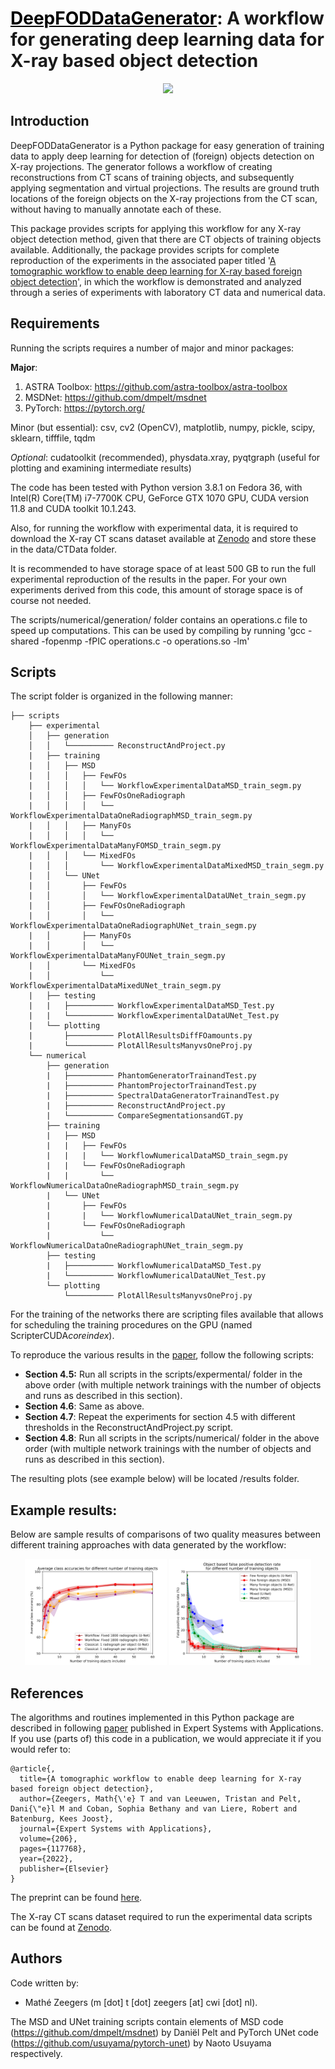 # <a href="https://www.sciencedirect.com/science/article/pii/S0957417422010429" style="color: black;">DeepFODDataGenerator</a>: A workflow for generating deep learning data for X-ray based object detection

   <p align="center">
   <img src="./images/Workflowv3Applied_simplified.svg">
    </p>
    
## Introduction

DeepFODDataGenerator is a Python package for easy generation of training data to apply deep learning for detection of (foreign) objects detection on X-ray projections. The generator follows a workflow of creating reconstructions from CT scans of training objects, and subsequently applying segmentation and virtual projections. The results are ground truth locations of the foreign objects on the X-ray projections from the CT scan, without having to manually annotate each of these.  

This package provides scripts for applying this workflow for any X-ray object detection method, given that there are CT objects of training objects available. Additionally, the package provides scripts for complete reproduction of the experiments in the associated paper titled '[A tomographic workflow to enable deep learning for X-ray based foreign object detection](https://www.sciencedirect.com/science/article/pii/S0957417422010429)', in which the workflow is demonstrated and analyzed through a series of experiments with laboratory CT data and numerical data.  


## Requirements

Running the scripts requires a number of major and minor packages:

**Major**:
1. ASTRA Toolbox:
https://github.com/astra-toolbox/astra-toolbox
2. MSDNet:
https://github.com/dmpelt/msdnet
3. PyTorch:
https://pytorch.org/

Minor (but essential):
csv, cv2 (OpenCV), matplotlib, numpy, pickle, scipy, sklearn, tifffile, tqdm

*Optional*:
cudatoolkit (recommended), physdata.xray, pyqtgraph (useful for plotting and examining intermediate results)

The code has been tested with Python version 3.8.1 on Fedora 36, with Intel(R) Core(TM) i7-7700K CPU, GeForce GTX 1070 GPU, CUDA version 11.8 and CUDA toolkit 10.1.243.

Also, for running the workflow with experimental data, it is required to download the X-ray CT scans dataset available at [Zenodo](https://zenodo.org/record/5866228) and store these in the data/CTData folder.

It is recommended to have storage space of at least 500 GB to run the full experimental reproduction of the results in the paper. For your own experiments derived from this code, this amount of storage space is of course not needed.

The scripts/numerical/generation/ folder contains an operations.c file to speed up computations. This can be used by compiling by running 'gcc -shared -fopenmp -fPIC operations.c -o operations.so -lm' 

## Scripts

The script folder is organized in the following manner:

```
├── scripts
    ├── experimental
    │   ├── generation
    │   │   └────────── ReconstructAndProject.py
    |   ├── training
    |   │   ├── MSD
    |   │   │   ├── FewFOs
    |   │   │   │   └── WorkflowExperimentalDataMSD_train_segm.py
    |   │   │   ├── FewFOsOneRadiograph
    |   │   │   │   └── WorkflowExperimentalDataOneRadiographMSD_train_segm.py
    |   │   │   ├── ManyFOs
    |   │   │   │   └── WorkflowExperimentalDataManyFOMSD_train_segm.py
    |   │   │   └── MixedFOs
    |   │   │       └── WorkflowExperimentalDataMixedMSD_train_segm.py
    |   │   └── UNet
    |   │       ├── FewFOs
    |   │       │   └── WorkflowExperimentalDataUNet_train_segm.py
    |   │       ├── FewFOsOneRadiograph
    |   │       │   └── WorkflowExperimentalDataOneRadiographUNet_train_segm.py
    |   │       ├── ManyFOs
    |   │       │   └── WorkflowExperimentalDataManyFOUNet_train_segm.py
    |   │       └── MixedFOs
    |   │           └── WorkflowExperimentalDataMixedUNet_train_segm.py
    |   ├── testing
    |   |   ├────────── WorkflowExperimentalDataMSD_Test.py
    |   |   └────────── WorkflowExperimentalDataUNet_Test.py
    |   └── plotting
    |       ├────────── PlotAllResultsDiffFOamounts.py
    |       └────────── PlotAllResultsManyvsOneProj.py
    └── numerical
        ├── generation
        |   ├────────── PhantomGeneratorTrainandTest.py
        |   ├────────── PhantomProjectorTrainandTest.py
        |   ├────────── SpectralDataGeneratorTrainandTest.py
        |   ├────────── ReconstructAndProject.py
        |   └────────── CompareSegmentationsandGT.py
        ├── training
        |   ├── MSD
        |   |   ├── FewFOs
        |   |   |   └── WorkflowNumericalDataMSD_train_segm.py
        |   |   └── FewFOsOneRadiograph
        |   |       └── WorkflowNumericalDataOneRadiographMSD_train_segm.py
        |   └── UNet
        |       ├── FewFOs
        |       |   └── WorkflowNumericalDataUNet_train_segm.py
        |       └── FewFOsOneRadiograph
        |           └── WorkflowNumericalDataOneRadiographUNet_train_segm.py
        ├── testing
        |   ├────────── WorkflowNumericalDataMSD_Test.py
        |   └────────── WorkflowNumericalDataUNet_Test.py
        └── plotting
            └────────── PlotAllResultsManyvsOneProj.py
```    

For the training of the networks there are scripting files available that allows for scheduling the training procedures on the GPU (named ScripterCUDA*coreindex*).

To reproduce the various results in the [paper](https://www.sciencedirect.com/science/article/pii/S0957417422010429), follow the following scripts:
- **Section 4.5:** Run all scripts in the scripts/expermental/ folder in the above order (with multiple network trainings with the number of objects and runs as described in this section).
- **Section 4.6**: Same as above.
- **Section 4.7**: Repeat the experiments for section 4.5 with different thresholds in the ReconstructAndProject.py script.
- **Section 4.8**: Run all scripts in the scripts/numerical/ folder in the above order (with multiple network trainings with the number of objects and runs as described in this section).

The resulting plots (see example below) will be located /results folder.

## Example results:

Below are sample results of comparisons of two quality measures between different training approaches with data generated by the workflow:
   <p align="center">
   <img src="./images/Results_MSDUNET_5Avgs_AvgClassAcc_shaded.png" style="width: 45%">
   <img src="./images/Results_MSDUNET_5Avgs_FPrate_shaded.png" style="width: 45%">
   </p>
   

## References

The algorithms and routines implemented in this Python package are described in following [paper](https://www.sciencedirect.com/science/article/pii/S0957417422010429) published in Expert Systems with Applications. If you use (parts of) this code in a publication, we would appreciate it if you would refer to:

```
@article{,
  title={A tomographic workflow to enable deep learning for X-ray based foreign object detection},
  author={Zeegers, Math{\'e} T and van Leeuwen, Tristan and Pelt, Dani{\"e}l M and Coban, Sophia Bethany and van Liere, Robert and Batenburg, Kees Joost},
  journal={Expert Systems with Applications},
  volume={206},
  pages={117768},
  year={2022},
  publisher={Elsevier}
}
```
The preprint can be found [here](https://arxiv.org/abs/2201.12184).

The X-ray CT scans dataset required to run the experimental data scripts can be found at [Zenodo](https://zenodo.org/record/5866228).


## Authors

Code written by:
- Mathé Zeegers (m [dot] t [dot] zeegers [at] cwi [dot] nl).

The MSD and UNet training scripts contain elements of MSD code (https://github.com/dmpelt/msdnet) by Daniël Pelt and PyTorch UNet code (https://github.com/usuyama/pytorch-unet) by Naoto Usuyama respectively.
